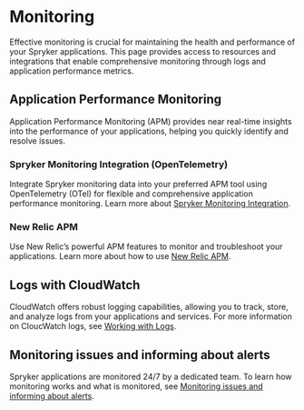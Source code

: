 # Monitoring

Effective monitoring is crucial for maintaining the health and performance of your Spryker applications. This page provides access to resources and integrations that enable comprehensive monitoring through logs and application performance metrics.

## Application Performance Monitoring
Application Performance Monitoring (APM) provides near real-time insights into the performance of your applications, helping you quickly identify and resolve issues.


### Spryker Monitoring Integration (OpenTelemetry)
Integrate Spryker monitoring data into your preferred APM tool using OpenTelemetry (OTel) for flexible and comprehensive application performance monitoring. Learn more about [Spryker Monitoring Integration](/docs/ca/dev/spryker-monitoring-integration.md).

### New Relic APM
Use New Relic’s powerful APM features to monitor and troubleshoot your applications. Learn more about how to use [New Relic APM](/docs/dg/dev/integrate-and-configure/configure-services.html#new-relic).

## Logs with CloudWatch
CloudWatch offers robust logging capabilities, allowing you to track, store, and analyze logs from your applications and services. For more information on CloucWatch logs, see [Working with Logs](/docs/ca/dev/working-with-logs.md).

## Monitoring issues and informing about alerts
Spryker applications are monitored 24/7 by a dedicated team. To learn how monitoring works and what is monitored, see [Monitoring issues and informing about alerts](/docs/ca/dev/monitoring-issues-and-informing-about-alerts.md).
